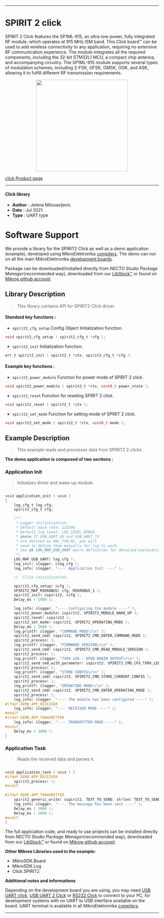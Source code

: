 
---
# SPIRIT 2 click

SPIRIT 2 Click features the SP1ML-915, an ultra-low power, fully integrated RF module, which operates at 915 MHz ISM band. This Click board™ can be used to add wireless connectivity to any application, requiring no extensive RF communication experience. The module integrates all the required components, including the 32-bit STM32L1 MCU, a compact chip antenna, and accompanying circuitry. The SP1ML-915 module supports several types of modulation schemes, including 2-FSK, GFSK, GMSK, OOK, and ASK, allowing it to fulfill different RF transmission requirements.

<p align="center">
  <img src="https://download.mikroe.com/images/click_for_ide/spirit2_click.png" height=300px>
</p>

[click Product page](https://www.mikroe.com/spirit-2-click)

---


#### Click library

- **Author**        : Jelena Milosavljevic
- **Date**          : Jul 2021.
- **Type**          : UART type


# Software Support

We provide a library for the SPIRIT2 Click
as well as a demo application (example), developed using MikroElektronika
[compilers](https://www.mikroe.com/necto-studio).
The demo can run on all the main MikroElektronika [development boards](https://www.mikroe.com/development-boards).

Package can be downloaded/installed directly from *NECTO Studio Package Manager*(recommended way), downloaded from our [LibStock&trade;](https://libstock.mikroe.com) or found on [Mikroe github account](https://github.com/MikroElektronika/mikrosdk_click_v2/tree/master/clicks).

## Library Description

> This library contains API for SPIRIT2 Click driver.

#### Standard key functions :

- `spirit2_cfg_setup` Config Object Initialization function.
```c
void spirit2_cfg_setup ( spirit2_cfg_t *cfg );
```

- `spirit2_init` Initialization function.
```c
err_t spirit2_init ( spirit2_t *ctx, spirit2_cfg_t *cfg );
```

#### Example key functions :

- `spirit2_power_module` Function for power mode of SPIRIT 2 click.
```c
void spirit2_power_module ( spirit2_t *ctx, uint8_t power_state );
```

- `spirit2_reset` Function for reseting SPIRIT 2 click.
```c
void spirit2_reset ( spirit2_t *ctx );
```

- `spirit2_set_mode` Function for setting mode of SPIRIT 2 click.
```c
void spirit2_set_mode ( spirit2_t *ctx, uint8_t mode );
```

## Example Description

> This example reads and processes data from SPIRIT2 2 clicks.

**The demo application is composed of two sections :**

### Application Init

> Initializes driver and wake-up module.

```c

void application_init ( void ) 
{
    log_cfg_t log_cfg;
    spirit2_cfg_t cfg;

    /** 
     * Logger initialization.
     * Default baud rate: 115200
     * Default log level: LOG_LEVEL_DEBUG
     * @note If USB_UART_RX and USB_UART_TX 
     * are defined as HAL_PIN_NC, you will 
     * need to define them manually for log to work. 
     * See @b LOG_MAP_USB_UART macro definition for detailed explanation.
     */
    LOG_MAP_USB_UART( log_cfg );
    log_init( &logger, &log_cfg );
    log_info( &logger, "---- Application Init ----" );

    //  Click initialization.

    spirit2_cfg_setup( &cfg );
    SPIRIT2_MAP_MIKROBUS( cfg, MIKROBUS_1 );
    spirit2_init( &spirit2, &cfg );
    Delay_ms ( 1000 );

    log_info( &logger, "---- Configuring the module ----" );
    spirit2_power_module( &spirit2, SPIRIT2_MODULE_WAKE_UP );
    spirit2_reset( &spirit2 );
    spirit2_set_mode( &spirit2, SPIRIT2_OPERATING_MODE );
    Delay_ms ( 1000 );
    log_printf( &logger, "COMMAND MODE\r\n" );
    spirit2_send_cmd( &spirit2, SPIRIT2_CMD_ENTER_COMMAND_MODE );
    spirit2_process( );
    log_printf( &logger, "FIRMWARE VERSION\r\n" );
    spirit2_send_cmd( &spirit2, SPIRIT2_CMD_READ_MODULE_VERSION );
    spirit2_process( );
    log_printf( &logger, "TXRX LED - OPEN DRAIN OUTPUT\r\n" );
    spirit2_send_cmd_with_parameter( &spirit2, SPIRIT2_CMD_CFG_TXRX_LED, SPIRIT2_PCFG_TXRXLED_OPEN_DRAIN );
    spirit2_process( );
    log_printf( &logger, "STORE CONFIG\r\n" );
    spirit2_send_cmd( &spirit2, SPIRIT2_CMD_STORE_CURRENT_CONFIG );
    spirit2_process( );
    log_printf( &logger, "OPERATING MODE\r\n" );
    spirit2_send_cmd( &spirit2, SPIRIT2_CMD_ENTER_OPERATING_MODE );
    spirit2_process( );
    log_info( &logger, "---- The module has been configured ----" );
#ifdef DEMO_APP_RECEIVER
    log_info( &logger, "---- RECEIVER MODE ----" );
#endif 
#ifdef DEMO_APP_TRANSMITTER
    log_info( &logger, "---- TRANSMITTER MODE ----" );
#endif 
    Delay_ms ( 1000 );
}

```

### Application Task

> Reads the received data and parses it.

```c

void application_task ( void ) {
#ifdef DEMO_APP_RECEIVER
    spirit2_process( );
#endif   
    
#ifdef DEMO_APP_TRANSMITTER 
    spirit2_generic_write( &spirit2, TEXT_TO_SEND, strlen( TEXT_TO_SEND ) );
    log_info( &logger, "---- The message has been sent ----" );
    Delay_ms ( 1000 );
    Delay_ms ( 1000 );
#endif
}

```

The full application code, and ready to use projects can be installed directly from *NECTO Studio Package Manager*(recommended way), downloaded from our [LibStock&trade;](https://libstock.mikroe.com) or found on [Mikroe github account](https://github.com/MikroElektronika/mikrosdk_click_v2/tree/master/clicks).

**Other Mikroe Libraries used in the example:**

- MikroSDK.Board
- MikroSDK.Log
- Click.SPIRIT2

**Additional notes and informations**

Depending on the development board you are using, you may need
[USB UART click](https://www.mikroe.com/usb-uart-click),
[USB UART 2 Click](https://www.mikroe.com/usb-uart-2-click) or
[RS232 Click](https://www.mikroe.com/rs232-click) to connect to your PC, for
development systems with no UART to USB interface available on the board. UART
terminal is available in all MikroElektronika
[compilers](https://shop.mikroe.com/compilers).

---
